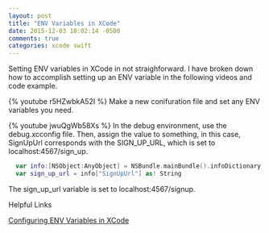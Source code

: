 ```yaml
---
layout: post
title: "ENV Variables in XCode"
date: 2015-12-03 18:02:14 -0500
comments: true
categories: xcode swift
---
```


Setting ENV variables in XCode in not straighforward. I have broken down how to accomplish setting up an ENV variable in the following videos and code example.

{% youtube r5HZwbkA52I %}
Make a new conifuration file and set any ENV variables you need.


{% youtube jwuQgWb58Xs %}
In the debug environment, use the debug.xcconfig file. Then, assign the value to something, in this case, SignUpUrl corresponds with the SIGN_UP_URL, which is set to localhost:4567/sign_up.


``` swift SignUpController.swift
  var info:[NSObject:AnyObject] = NSBundle.mainBundle().infoDictionary!
  var sign_up_url = info["SignUpUrl"] as! String
```

The sign_up_url variable is set to localhost:4567/signup.


Helpful Links

[Configuring ENV Variables in XCode](http://bogardon.github.io/xcode/environment-variables/2013/05/20/configuring-env-variables-in-xcode.html)

